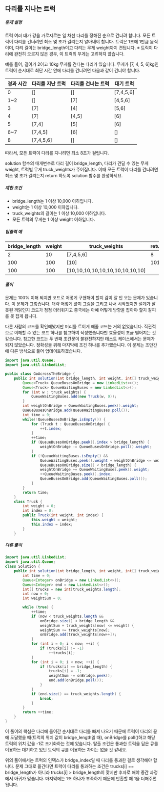 ## 다리를 지나는 트럭

##### 문제 설명

트럭 여러 대가 강을 가로지르는 일 차선 다리를 정해진 순으로 건너려 합니다. 모든 트럭이 다리를 건너려면 최소 몇 초가 걸리는지 알아내야 합니다. 트럭은 1초에 1만큼 움직이며, 다리 길이는 bridge_length이고 다리는 무게 weight까지 견딥니다.
※ 트럭이 다리에 완전히 오르지 않은 경우, 이 트럭의 무게는 고려하지 않습니다.

예를 들어, 길이가 2이고 10kg 무게를 견디는 다리가 있습니다. 무게가 [7, 4, 5, 6]kg인 트럭이 순서대로 최단 시간 안에 다리를 건너려면 다음과 같이 건너야 합니다.

| 경과 시간 | 다리를 지난 트럭 | 다리를 건너는 트럭 | 대기 트럭 |
| --------- | ---------------- | ------------------ | --------- |
| 0         | []               | []                 | [7,4,5,6] |
| 1~2       | []               | [7]                | [4,5,6]   |
| 3         | [7]              | [4]                | [5,6]     |
| 4         | [7]              | [4,5]              | [6]       |
| 5         | [7,4]            | [5]                | [6]       |
| 6~7       | [7,4,5]          | [6]                | []        |
| 8         | [7,4,5,6]        | []                 | []        |

따라서, 모든 트럭이 다리를 지나려면 최소 8초가 걸립니다.

solution 함수의 매개변수로 다리 길이 bridge_length, 다리가 견딜 수 있는 무게 weight, 트럭별 무게 truck_weights가 주어집니다. 이때 모든 트럭이 다리를 건너려면 최소 몇 초가 걸리는지 return 하도록 solution 함수를 완성하세요.

##### 제한 조건

- bridge_length는 1 이상 10,000 이하입니다.
- weight는 1 이상 10,000 이하입니다.
- truck_weights의 길이는 1 이상 10,000 이하입니다.
- 모든 트럭의 무게는 1 이상 weight 이하입니다.

##### 입출력 예

| bridge_length | weight | truck_weights                   | return |
| ------------- | ------ | ------------------------------- | ------ |
| 2             | 10     | [7,4,5,6]                       | 8      |
| 100           | 100    | [10]                            | 101    |
| 100           | 100    | [10,10,10,10,10,10,10,10,10,10] |        |

##### 풀이

문제는 100% 이해 되지만 코드로 어떻게 구현해야 할지 감이 잘 안 오는 문제가 있습니다. 이 문제가 그렇습니다. 대략 어떻게 풀지 그림을 그리고 나서 시작했지만 설계가 잘못된 까닭인지 코드가 점점 더러워지고 종국에는 아예 어떻게 방향을 잡아야 할지 갈피를 못 잡게 됩니다.

다른 사람의 코드를 확인해봤지만 머리를 트이게 해줄 코드는 거의 없었습니다. 직관적으로 이해할 수 있는 코드 하나를 참고하여 작성했습니다만 효율성이 조금 떨어지는 것 같습니다. 참고한 코드는 두 번째 조건문이 불완전하지만 테스트 케이스에서는 문제가 되지 않았습니다. 정확성을 위해 마지막에 조건 하나를 추가했습니다. 이 문제는 조만간에 다른 방식으로 풀어 업데이트하겠습니다.

```java
import java.util.Queue;
import java.util.LinkedList;

public class GoAcrossTheBridge {
    public int solution(int bridge_length, int weight, int[] truck_weights) {
        Queue<Truck> QueueBusesOnBridge = new LinkedList<>();
        Queue<Truck> QueueWaitingBuses = new LinkedList<>();
        for (int w : truck_weights) {
            QueueWaitingBuses.add(new Truck(w, 0));
        }
        int weightOnBridge = QueueWaitingBuses.peek().weight;
        QueueBusesOnBridge.add(QueueWaitingBuses.poll());
        int time = 0;
        while(!QueueBusesOnBridge.isEmpty()) {
            for (Truck t : QueueBusesOnBridge) {
                ++t.index;
            }
            ++time;
            if (QueueBusesOnBridge.peek().index > bridge_length) {
                weightOnBridge -= QueueBusesOnBridge.poll().weight;
            }
            if (!QueueWaitingBuses.isEmpty() && 
                QueueWaitingBuses.peek().weight + weightOnBridge <= weight && 		
                QueueBusesOnBridge.size() < bridge_length) {
                weightOnBridge += QueueWaitingBuses.peek().weight;
                ++QueueWaitingBuses.peek().index;
                QueueBusesOnBridge.add(QueueWaitingBuses.poll());
            }
        }
        return time;
    }
    class Truck {
        int weight = 0;
        int index = 0;
        public Truck(int weight, int index) {
            this.weight = weight;
            this.index = index;
        }
    }
```



##### 다른 풀이

```java
import java.util.LinkedList;
import java.util.Queue;
class Solution {
    public int solution(int bridge_length, int weight, int[] truck_weights) {
        int time = 0;
        Queue<Integer> onBridge = new LinkedList<>();
        Queue<Integer> end = new LinkedList<>();
        int[] trucks = new int[truck_weights.length];
        int now = 0;
        int weightSum = 0;

        while (true) {
            ++time;
            if (now < truck_weights.length && 
                onBridge.size() < bridge_length && 
                weightSum + truck_weights[now] <= weight) {
                weightSum += truck_weights[now];
                onBridge.add(truck_weights[now++]);
            }
            for (int i = 0; i < now; ++i) {
                if (trucks[i] != -1)
                    ++trucks[i];
            }
            for (int i = 0; i < now; ++i) {
                if (trucks[i] == bridge_length) {
                    trucks[i] = -1;
                    weightSum -= onBridge.peek();
                    end.add(onBridge.poll());
                }
            }
            if (end.size() == truck_weights.length) {
                break;
            }
        }
        return ++time;
    }
}
```

이 풀이의 핵심은 다리에 들어간 순서대로 다리를 빠져 나오기 때문에 트럭이 다리의 끝에 도달했을 때(트럭의 위치 값이 bridge_length일 때), onBridge를 poll()하고 해당 트럭의 위치 값을 -1로 초기화하는 것에 있습니다. 탈출 조건은 통과한 트럭을 담은 큐를 이용하든 대기하고 있던 트럭의 큐를 이용하든 차이는 없을 것 같네요.

위의 풀이에서는 트럭의 인덱스가 bridge_index일 때 다리를 통과한 걸로 생각해야 합니다. 문제 그대로 옮긴다면 트럭이 다리를 통과하는 조건은 trucks[i] == bridge_length가 아니라 trucks[i] > bridge_length이 맞지만 후자로 해야 중간 과정에서 아귀가 맞습니다. 마지막에는 1초 하나가 부족하기 때문에 반환할 때 1을 더해주면 됩니다.